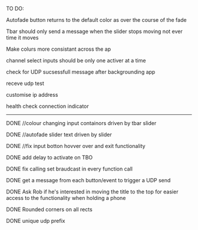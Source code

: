 TO DO:

Autofade button returns to the default color as over the course of the fade

Tbar should only send a message when the slider stops moving not ever time it moves

Make colurs more consistant across the ap

channel select inputs should be only one activer at a time

check for UDP sucsessfull message after backgrounding app

receve udp test

customise ip address

health check connection indicator

---

DONE //colour changing input containors driven by tbar slider

DONE //autofade slider text driven by slider

DONE //fix input botton hovver over and exit functionality

DONE add delay to activate on TBO

DONE fix calling set braudcast in every function call

DONE get a message from each button/event to trigger a UDP send

DONE Ask Rob if he's interested in moving the title to the top for easier access to the functionality when holding a phone

DONE Rounded corners on all rects

DONE unique udp prefix
